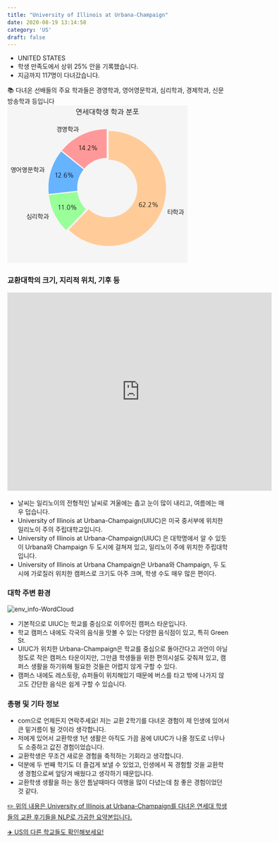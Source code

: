```yaml
---
title: "University of Illinois at Urbana-Champaign"
date: 2020-08-19 13:14:58
category: 'US'
draft: false
---
```



* UNITED STATES
* 학생 만족도에서 상위 25% 안을 기록했습니다.
* 지금까지 117명이 다녀갔습니다. 

📚 다녀온 선배들의 주요 학과들은 경영학과, 영어영문학과, 심리학과, 경제학과, 신문방송학과 등입니다
![department-info](../plots/US000207.png)
### 교환대학의 크기, 지리적 위치, 기후 등
<iframe
width="600"
height="450"
frameborder="0" style="border:0"
src="https://www.google.com/maps/embed/v1/place?key=AIzaSyC9e1AME-pVmWC4hBpFdu5S4dKzyepa3HQ&q=University+of+Illinois+at+Urbana-Champaign&center=40.1019523,-88.2271615&zoom=14" allowfullscreen>
</iframe>

* 날씨는 일리노이의 전형적인 날씨로 겨울에는 춥고 눈이 많이 내리고, 여름에는 매우 덥습니다.
* University of Illinois at Urbana-Champaign(UIUC)은 미국 중서부에 위치한 일리노이 주의 주립대학교입니다.
* University of Illinois at Urbana-Champaign(UIUC) 은 대학명에서 알 수 있듯이 Urbana와 Champaign 두 도시에 걸쳐져 있고, 일리노이 주에 위치한 주립대학입니다.
* University of Illinois at Urbana Champaign은 Urbana와 Champaign, 두 도시에 가로질러 위치한 캠퍼스로 크기도 아주 크며, 학생 수도 매우 많은 편이다.


### 대학 주변 환경

![env_info-WordCloud](../univ_wordclouds_okt/env_info/US000207_env_info_okt.png)

* 기본적으로 UIUC는 학교를 중심으로 이루어진 캠퍼스 타운입니다.
* 학교 캠퍼스 내에도 각국의 음식을 맛볼 수 있는 다양한 음식점이 있고, 특히 Green St.
* UIUC가 위치한 Urbana-Champaign은 학교를 중심으로 돌아간다고 과언이 아닐 정도로 작은 캠퍼스 타운이지만, 그만큼 학생들을 위한 편의시설도 갖춰져 있고, 캠퍼스 생활을 하기위해 필요한 것들은 어렵지 않게 구할 수 있다.
* 캠퍼스 내에도 레스토랑, 슈퍼들이 위치해있기 때문에 버스를 타고 밖에 나가지 않고도 간단한 음식은 쉽게 구할 수 있습니다.


### 총평 및 기타 정보 

* com으로 언제든지 연락주세요! 저는 교환 2학기를 다녀온 경험이 제 인생에 있어서 큰 밑거름이 될 것이라 생각합니다.
* 저에게 있어서 교환학생 1년 생활은 아직도 가끔 꿈에 UIUC가 나올 정도로 너무나도 소중하고 값진 경험이었습니다.
* 교환학생은 무조건 새로운 경험을 축적하는 기회라고 생각합니다.
* 덕분에 두 번째 학기도 더 즐겁게 보낼 수 있었고, 인생에서 꼭 경험할 것을 교환학생 경험으로써 앞당겨 배웠다고 생각하기 때문입니다.
* 교환학생 생활을 하는 동안 틈날때마다 여행을 많이 다녔는데 참 좋은 경험이었던 것 같다.


[✏️ 위의 내용은 University of Illinois at Urbana-Champaign를 다녀온 연세대 학생들의 교환 후기들을 NLP로 가공한 요약본입니다.](http://oia.yonsei.ac.kr/partner/expReport.asp?ucode=US000207&bgbn=A)

[✈️ US의 다른 학교들도 확인해보세요!](https://yonsei-exchange.netlify.app/?category=US)
